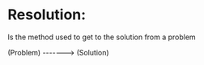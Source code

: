 # Resolution:
Is the method used to get to the solution from a problem

(Problem) -------> (Solution)


